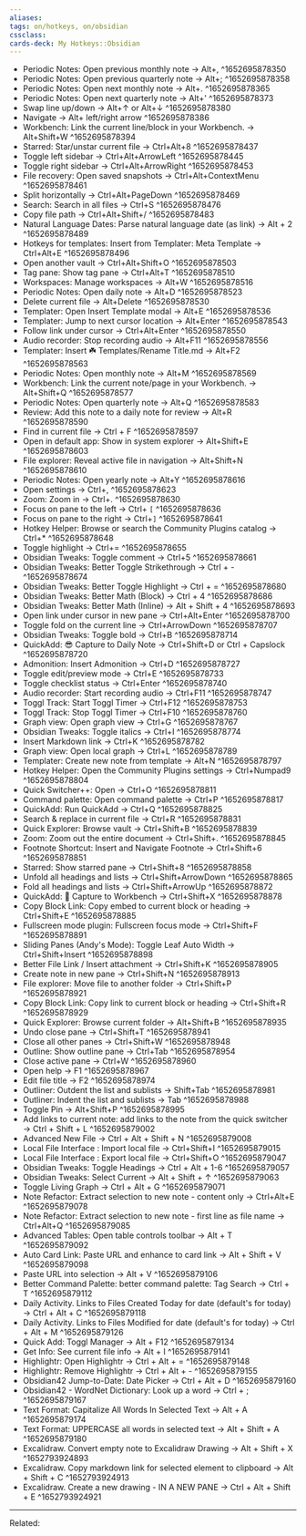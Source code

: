 ```yaml
---
aliases:
tags: on/hotkeys, on/obsidian 
cssclass:
cards-deck: My Hotkeys::Obsidian
---
```


- Periodic Notes: Open previous monthly note → Alt+, ^1652695878350
- Periodic Notes: Open previous quarterly note → Alt+; ^1652695878358
- Periodic Notes: Open next monthly note → Alt+. ^1652695878365
- Periodic Notes: Open next quarterly note → Alt+' ^1652695878373
- Swap line up/down → Alt+↑ or Alt+↓ ^1652695878380
- Navigate → Alt+ left/right arrow ^1652695878386
- Workbench: Link the current line/block in your Workbench. → Alt+Shift+W ^1652695878394
- Starred: Star/unstar current file → Ctrl+Alt+8 ^1652695878437
- Toggle left sidebar → Ctrl+Alt+ArrowLeft ^1652695878445
- Toggle right sidebar → Ctrl+Alt+ArrowRight ^1652695878453
- File recovery: Open saved snapshots → Ctrl+Alt+ContextMenu ^1652695878461
- Split horizontally → Ctrl+Alt+PageDown ^1652695878469
- Search: Search in all files → Ctrl+S ^1652695878476
- Copy file path → Ctrl+Alt+Shift+/ ^1652695878483
- Natural Language Dates: Parse natural language date (as link) → Alt + 2 ^1652695878489
- Hotkeys for templates: Insert from Templater: Meta Template → Ctrl+Alt+E ^1652695878496
- Open another vault → Ctrl+Alt+Shift+O ^1652695878503
- Tag pane: Show tag pane → Ctrl+Alt+T ^1652695878510
- Workspaces: Manage workspaces → Alt+W ^1652695878516
- Periodic Notes: Open daily note → Alt+D ^1652695878523
- Delete current file → Alt+Delete ^1652695878530
- Templater: Open Insert Template modal → Alt+E ^1652695878536
- Templater: Jump to next cursor location → Alt+Enter ^1652695878543
- Follow link under cursor → Ctrl+Alt+Enter ^1652695878550
- Audio recorder: Stop recording audio → Alt+F11 ^1652695878556
- Templater: Insert ☘️ Templates/Rename Title.md → Alt+F2 ^1652695878563
- Periodic Notes: Open monthly note → Alt+M ^1652695878569
- Workbench: Link the current note/page in your Workbench. → Alt+Shift+Q ^1652695878577
- Periodic Notes: Open quarterly note → Alt+Q ^1652695878583
- Review: Add this note to a daily note for review → Alt+R ^1652695878590
- Find in current file → Ctrl + F ^1652695878597
- Open in default app: Show in system explorer → Alt+Shift+E ^1652695878603
- File explorer: Reveal active file in navigation → Alt+Shift+N ^1652695878610
- Periodic Notes: Open yearly note → Alt+Y ^1652695878616
- Open settings → Ctrl+, ^1652695878623
- Zoom: Zoom in → Ctrl+. ^1652695878630
- Focus on pane to the left → Ctrl+ `[` ^1652695878636
- Focus on pane to the right → Ctrl+`]` ^1652695878641
- Hotkey Helper: Browse or search the Community Plugins catalog → Ctrl+* ^1652695878648
- Toggle highlight → Ctrl+= ^1652695878655
- Obsidian Tweaks: Toggle comment → Ctrl+5 ^1652695878661
- Obsidian Tweaks: Better Toggle Strikethrough → Ctrl + - ^1652695878674
- Obsidian Tweaks: Better Toggle Highlight → Ctrl + = ^1652695878680
- Obsidian Tweaks: Better Math (Block) → Ctrl + 4 ^1652695878686
- Obsidian Tweaks: Better Math (Inline) → Alt + Shift + 4 ^1652695878693
- Open link under cursor in new pane → Ctrl+Alt+Enter ^1652695878700
- Toggle fold on the current line → Ctrl+ArrowDown ^1652695878707
- Obsidian Tweaks: Toggle bold → Ctrl+B ^1652695878714
- QuickAdd: 😎 Capture to Daily Note → Ctrl+Shift+D or Ctrl + Capslock ^1652695878720
- Admonition: Insert Admonition → Ctrl+D ^1652695878727
- Toggle edit/preview mode → Ctrl+E ^1652695878733
- Toggle checklist status → Ctrl+Enter ^1652695878740
- Audio recorder: Start recording audio → Ctrl+F11 ^1652695878747
- Toggl Track: Start Toggl Timer → Ctrl+F12 ^1652695878753
- Toggl Track: Stop Toggl Timer → Ctrl+F10 ^1652695878760
- Graph view: Open graph view → Ctrl+G ^1652695878767
- Obsidian Tweaks: Toggle italics → Ctrl+I ^1652695878774
- Insert Markdown link → Ctrl+K ^1652695878782
- Graph view: Open local graph → Ctrl+L ^1652695878789
- Templater: Create new note from template → Alt+N ^1652695878797
- Hotkey Helper: Open the Community Plugins settings → Ctrl+Numpad9 ^1652695878804
- Quick Switcher++: Open → Ctrl+O ^1652695878811
- Command palette: Open command palette → Ctrl+P ^1652695878817
- QuickAdd: Run QuickAdd → Ctrl+Q ^1652695878825
- Search & replace in current file → Ctrl+R ^1652695878831
- Quick Explorer: Browse vault → Ctrl+Shift+B ^1652695878839
- Zoom: Zoom out the entire document → Ctrl+Shift+. ^1652695878845
- Footnote Shortcut: Insert and Navigate Footnote → Ctrl+Shift+6 ^1652695878851
- Starred: Show starred pane → Ctrl+Shift+8 ^1652695878858
- Unfold all headings and lists → Ctrl+Shift+ArrowDown ^1652695878865
- Fold all headings and lists → Ctrl+Shift+ArrowUp ^1652695878872
- QuickAdd: 🔋 Capture to Workbench → Ctrl+Shift+X ^1652695878878
- Copy Block Link: Copy embed to current block or heading → Ctrl+Shift+E ^1652695878885
- Fullscreen mode plugin: Fullscreen focus mode → Ctrl+Shift+F ^1652695878891
- Sliding Panes (Andy's Mode): Toggle Leaf Auto Width → Ctrl+Shift+Insert ^1652695878898
- Better File Link / Insert attachment → Ctrl+Shift+K ^1652695878905
- Create note in new pane → Ctrl+Shift+N ^1652695878913
- File explorer: Move file to another folder → Ctrl+Shift+P ^1652695878921
- Copy Block Link: Copy link to current block or heading → Ctrl+Shift+R ^1652695878929
- Quick Explorer: Browse current folder → Alt+Shift+B ^1652695878935
- Undo close pane → Ctrl+Shift+T ^1652695878941
- Close all other panes → Ctrl+Shift+W ^1652695878948
- Outline: Show outline pane → Ctrl+Tab ^1652695878954
- Close active pane → Ctrl+W ^1652695878960
- Open help → F1 ^1652695878967
- Edit file title → F2 ^1652695878974
- Outliner: Outdent the list and sublists → Shift+Tab ^1652695878981
- Outliner: Indent the list and sublists → Tab ^1652695878988
- Toggle Pin → Alt+Shift+P ^1652695878995
- Add links to current note: add links to the note from the quick switcher → Ctrl + Shift + L ^1652695879002
- Advanced New File → Ctrl + Alt + Shift + N ^1652695879008
- Local File Interface : Import local file → Ctrl+Shift+I ^1652695879015
- Local File Interface : Export local file → Ctrl+Shift+O ^1652695879047
- Obsidian Tweaks: Toggle Headings → Ctrl + Alt + 1-6 ^1652695879057
- Obsidian Tweaks: Select Current → Alt + Shift + ↑ ^1652695879063
- Toggle Living Graph → Ctrl + Alt + G ^1652695879071
- Note Refactor: Extract selection to new note - content only → Ctrl+Alt+E ^1652695879078
- Note Refactor: Extract selection to new note - first line as file name → Ctrl+Alt+Q ^1652695879085
- Advanced Tables: Open table controls toolbar → Alt + T ^1652695879092
- Auto Card Link: Paste URL and enhance to card link → Alt + Shift + V ^1652695879098
- Paste URL into selection → Alt + V ^1652695879106
- Better Command Palette: better command palette: Tag Search → Ctrl + T ^1652695879112
- Daily Activity. Links to Files Created Today for date (default's for today) → Ctrl + Alt + C ^1652695879118
- Daily Activity. Links to Files Modified for date (default's for today) → Ctrl + Alt + M ^1652695879126
- Quick Add: Toggl Manager → Alt + F12 ^1652695879134
- Get Info: See current file info → Alt + I ^1652695879141
- Highlightr: Open Highlightr → Ctrl + Alt + = ^1652695879148
- Highlightr: Remove Highlightr → Ctrl + Alt + - ^1652695879155
- Obsidian42 Jump-to-Date: Date Picker → Ctrl + Alt + D ^1652695879160
- Obsidian42 - WordNet Dictionary: Look up a word → Ctrl + ; ^1652695879167
- Text Format: Capitalize All Words In Selected Text → Alt + A ^1652695879174
- Text Format: UPPERCASE all words in selected text → Alt + Shift + A ^1652695879180
- Excalidraw. Convert empty note to Excalidraw Drawing → Alt + Shift + X ^1652793924893
- Excalidraw. Copy markdown link for selected element to clipboard → Alt + Shift + C ^1652793924913
- Excalidraw. Create a new drawing - IN A NEW PANE → Ctrl + Alt + Shift + E ^1652793924921

---

Related:
